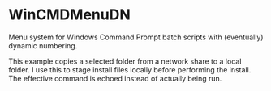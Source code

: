 # WinCMDMenuDN

Menu system for Windows Command Prompt batch scripts with (eventually) dynamic numbering.

This example copies a selected folder from a network share to a local folder. I use this to stage install files locally before performing the install.  
The effective command is echoed instead of actually being run.
